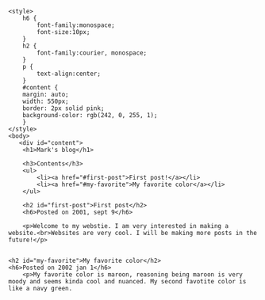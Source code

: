 <html>
    <head>
        <meta charset="utf-8">
        <title>Project: website</title>
    </head>
    
    <style>
        h6 {
            font-family:monospace;
            font-size:10px;
        }
        h2 {
            font-family:courier, monospace;
        }
        p {
            text-align:center;
        }
        #content {
        margin: auto;
        width: 550px;
        border: 2px solid pink;
        background-color: rgb(242, 0, 255, 1);
        }
    </style>
    <body>
       <div id="content"> 
        <h1>Mark's blog</h1>

        <h3>Contents</h3>
        <ul>
            <li><a href="#first-post">First post!</a></li>
            <li><a href="#my-favorite">My favorite color</a></li>
        </ul>
        
        <h2 id="first-post">First post</h2>
        <h6>Posted on 2001, sept 9</h6>
        
        <p>Welcome to my webstie. I am very interested in making a website.<br>Websites are very cool. I will be making more posts in the future!</p>
        
    
    <h2 id="my-favorite">My favorite color</h2>
    <h6>Posted on 2002 jan 1</h6>
        <p>My favorite color is maroon, reasoning being maroon is very moody and seems kinda cool and nuanced. My second favotite color is like a navy green. 
</div>
